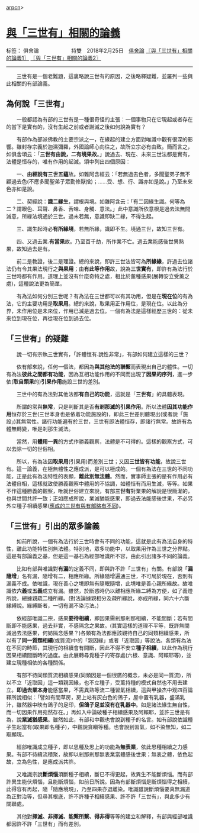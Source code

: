 ﻿[arpcn](https://arpcn.github.io/)><br>

# [與「三世有」相關的論義][1]

标签： 俱舍論
      持雙 2018年2月25日&emsp;[俱舍論](https://mp.weixin.qq.com/s/HNNfqC3dI2HMy4MXRWK-pw)
[〖與「三世有」相關的論義1〗][2] [〖與「三世有」相關的論義2〗][3]

---

　　三世有是一個老難題，這裏略說三世有的原因，之後略釋疑難，並羅列一些與此相關的有部論義。

## 為何說「三世有」

　　一般都認為有部的三世有是一種很奇怪的主張：一個事物只在它現起或者存在的當下是實有的，沒有生起之前或者謝滅之後如何說為實有？

　　有部作為部派佛教的主要宗派之一，在緣起的建立方面對唯識中觀有很深的影響。雖封存宗義於迦濕彌羅，外國論師心向往之，故所立宗必有由致。簡而言之，如俱舍頌云：「**三世有由說，二有境果故**。」說過去、現在、未來三世法都是實有，法體是恒存的，唯有作用的起滅。頌中列出四個原因：

　　一、**由經說有三世五蘊**故。如雜阿含經云：「若無過去色者，多聞聖弟子無不顧過去色(不應多聞聖弟子眾勤修厭捨)；……受、想、行、識亦如是說。」乃至未來色亦如是說。

　　二、契經說：**識二緣生**，謂根與境。如雜阿含云：「有二因緣生識。何等為二？謂眼色、耳聲、鼻香、舌味、身觸、意法。」此中意識所依意根是過去法無間滅意，所緣法境通於三世。過未若無，意識即缺二緣，不得生起。

　　三、識生起時必**有所緣境**，若無所緣，識即不生。境通三世，故知三世有。

　　四、又過去業.**有當果**故。乃至百千劫，所作業不亡。過去業能感後世異熟果，故知過去是有。

　　前二是教證，後二是理證。總的來說，即許三世法皆可為**所緣緣**，許過去位諸法仍有令其果法現行之**與果用**；由**有此等作用**故，說為**三世實有**，即許有為法行於三世時都有作用。道理上並沒有什麼奇特之處，相比於薰種感果(展轉安立受薰之處)，這種說法更為簡單。

　　有為法如何分別三世呢？有為法在三世都可以有其功用，但是在**現在位**的有為法，它的主要功用是**取果用**。總的來說，取果用正作用位，是現在位。以此為分界，未作用位是未來位，作用已滅是過去位。一個有為法是這樣經歷三世的：從未來位到現在位，再從現在位到過去位。

## 「三世有」的疑難

　　說一切有宗執三世實有，「許體恒有.說性非常」，有部如何建立這樣的三世？

　　依有部來說，任何一個法，都因為**與其他法的聯繫**而表現出自己的體性。一切有為法**彼此之間都有功能**，因為互相功能作用的不同而出現了**因果的序列**，進一步依(**取自類果**的)**引果作用**施設三世的差別。

　　三世中的有為法對其他法都**有自己的功能**，這就是「**三世有**」的具體表現。

　　所謂的常與**無常**，只是判斷其是否**有剎那滅的引果作用**。所以法體**因其功能作用**恒存於三世(三世本身也是依着功能施設的)，即此三世差別體現出(或者說「施設」)其無常性。諸行功能遍有於三世，三世有即法體恒存，即諸行無常。故許有為體無轉變，唯是剎那生滅法。

　　當然，用**體用一異**的方式作勝義觀察，法體是不可得的。這樣的觀察方式，可以去除一切的世俗相。

　　所以，有為法因**取果用**(引果用)而差別三世；又因**三世皆有功能**，故說三世有。這一論義，在極無體性之應成派，是可以極成的。一個有為法在三世的不同功能，正是此有為法特性的表顯，**離此別無法體**。然而，實事師主張的是有作用必有法體自相，這樣就致使勝義觀察中體用的不協調，如體恒有而用生滅，等等。如果不作這種勝義的觀察，唯就世俗建立來說，有部**三世有**對業果的解說是很簡潔的，也與世間共許一致；正如應成所說，業滅猶能感果，即過去法能感後世果，不必另外立種子相續感果([應成的三世有與有部略有不同][4])。

## 「三世有」引出的眾多論義

　　如前所說，一個有為法行於三世時會有不同的功能，這就是此有為法自身的特性，離此功能特性別無法體。特別地，眾多功能中，以取果用作為三世之分界點。這是有部論義之基，但是這一基石為經部唯識所不容，由此引出諸多不同的論義。

　　比如有部與唯識對**有漏**的定義不同，即與許不許「三世有」有關。有部說「**漏隨增**」名有漏，隨增有二，相應所緣。所緣隨增遍通三世，不可局於現在，否則有漏義不成。依唯識，現在善心之境即無有隨眠隨增，此境唯是善心親所緣故。故唯識依**六義**或**五義**成立有漏。雖然，於斷惑時仍以離相應所緣二縛為方便，如了義燈所說，總據親疏二種所緣。(對法論據親相分及疎所緣說，亦成所緣，同六十六斷緣縛說。緣縛斷者，一切有漏不染污法。) 

　　依經部唯識二宗，感果**要待相續**，即因果需剎那剎那相續，不能間斷；若有間斷即不能感果，過去非實，不感隔念之果故。(其實這樣的道理不平等，既許無間滅過去法感果，何妨隔念感果？)各類有為法都應該觀待自己的同類相續感果，所以有了**同一質類相續**(或質流)中的「親因緣」或者「近取因」等說法。各類有為法在不同的時節，其現行的相續會有間斷，因此不得不安立**種子相續**，以此作為現行因果相續間斷時的過度。由此展轉尋覓種子的寄存處(六根、意識、阿賴耶等)，並建立現種相依的各種關係。

　　有部不待同類質流相續感果(同類因是一個很廣的概念，未必是同一質流)，所以不立「近取因」這一類親因緣，也不立種子，受薰持種的模式自然也不用去建立。**即過去業本身**能感當果，不需異熟等流二種習氣相續，這與甲操杰中观四百論釋所說相似：「譬如有間草房，房上站有灰白色的鴿子，屋中置有乳器，盛滿乳汁，雖然器中映有鴿子的足印，**但鴿子足並沒有在乳器中**。如是諸法緣生無自性，而一切因果作用宛然存在。」再如入中論破種子相續感果及阿賴耶，並許三世是有為，說**業滅猶感果**。雖然如此，有部和中觀也會說到種子的名言。如有部說依識種子生起當有(取果即名種子)，中觀說貪瞋等種。也會說到習氣，如不染無知，如二取顯現。

　　經部唯識成立種子，即以思種及思上的功能為**無表業**，依此思種相續之力感果。有部不待續流積聚，故即以剎那剎那無表業當體感後世果；無表之體，依色起故，立為色性，是應成派共許。

　　又唯識宗說**斷煩惱**須斷種子相續，斷已不得更起，故異生不能斷煩惱。而有部許異生能伏煩惱，且能斷煩惱，如前日所說。因為有部斷煩惱是斷煩惱得之相續，此得容有再起，隨「隨應境現」，乃至四果亦退離染。唯識雖說斷煩惱要真無漏道為正對治等，但尋其根底，許不許種子相續感果、許不許「三世有」，與此多少有關聯處。

　　其他對**擇滅、非擇滅、能繫所繫、得非得**等等的建立和解釋，有部與經部唯識都因許不許「三世有」而有差別。



  [1]: https://arpcn.github.io/abhidharma/html/與「三世有」相關的論義.html
  [2]:https://mp.weixin.qq.com/s/EVC4RMH38688efmFtHTdrg
  [3]:https://mp.weixin.qq.com/s/ekYz-XLifarFSL-1teQUDA
  [4]:https://arpcn.github.io/abhidharma/html/中觀應成派的三世與業滅感果.html

